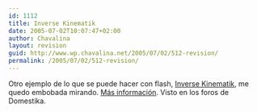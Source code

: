 ```yaml
---
id: 1112
title: Inverse Kinematik
date: 2005-07-02T10:07:47+02:00
author: Chavalina
layout: revision
guid: http://www.wp.chavalina.net/2005/07/02/512-revision/
permalink: /2005/07/02/512-revision/
---
```

Otro ejemplo de lo que se puede hacer con flash, <a href="http://www.chilloutzone.de/files/05062202.html" target="_blank">Inverse Kinematik</a>, me quedo embobada mirando. <a href="http://blog.andre-michelle.com/2005/flash-physics/" target="_blank">Más informaci&oacute;n</a>. Visto en los foros de Domestika.
